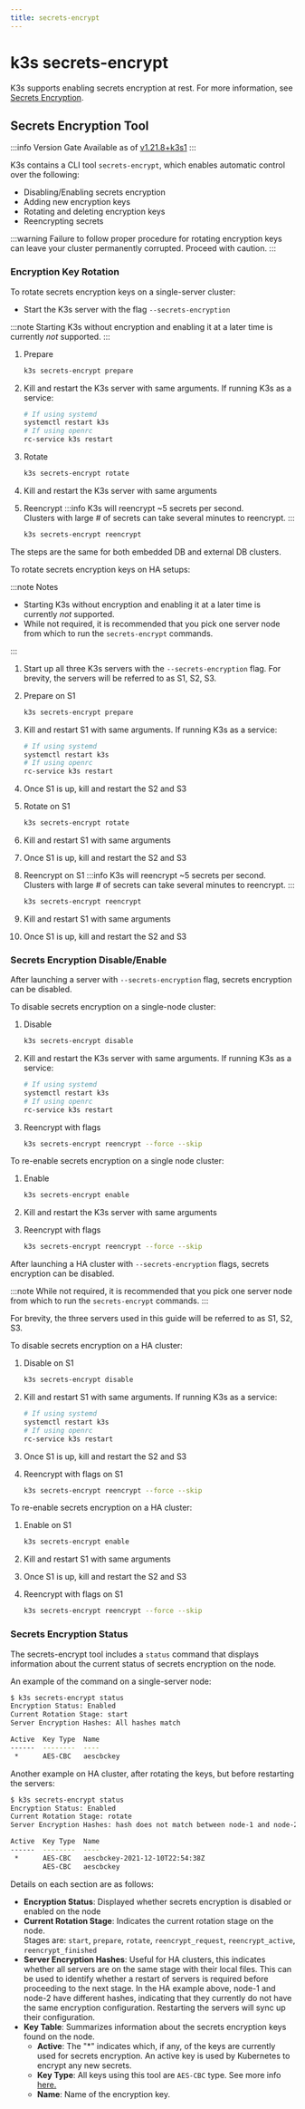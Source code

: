 ```yaml
---
title: secrets-encrypt
---
```


# k3s secrets-encrypt

K3s supports enabling secrets encryption at rest. For more information, see [Secrets Encryption](../security/secrets-encryption.md).

## Secrets Encryption Tool

:::info Version Gate
Available as of [v1.21.8+k3s1](https://github.com/k3s-io/k3s/releases/tag/v1.21.8%2Bk3s1)
:::

K3s contains a CLI tool `secrets-encrypt`, which enables automatic control over the following:

- Disabling/Enabling secrets encryption
- Adding new encryption keys
- Rotating and deleting encryption keys
- Reencrypting secrets

:::warning
Failure to follow proper procedure for rotating encryption keys can leave your cluster permanently corrupted. Proceed with caution.
:::

### Encryption Key Rotation

<Tabs>
<TabItem value="Single-Server" default>

To rotate secrets encryption keys on a single-server cluster:

- Start the K3s server with the flag `--secrets-encryption`

:::note 
Starting K3s without encryption and enabling it at a later time is currently *not* supported.
:::

1. Prepare

    ```bash
    k3s secrets-encrypt prepare
    ```

2. Kill and restart the K3s server with same arguments. If running K3s as a service:
    ```bash
    # If using systemd
    systemctl restart k3s
    # If using openrc
    rc-service k3s restart
    ```

3. Rotate

    ```bash
    k3s secrets-encrypt rotate
    ```

4. Kill and restart the K3s server with same arguments
5. Reencrypt
    :::info
    K3s will reencrypt ~5 secrets per second.  
    Clusters with large # of secrets can take several minutes to reencrypt.
    ::: 
    ```bash
    k3s secrets-encrypt reencrypt
    ``` 


</TabItem>
<TabItem value="High-Availability" default>

The steps are the same for both embedded DB and external DB clusters.

To rotate secrets encryption keys on HA setups:

:::note Notes

- Starting K3s without encryption and enabling it at a later time is currently *not* supported.
- While not required, it is recommended that you pick one server node from which to run the `secrets-encrypt` commands.

:::

1. Start up all three K3s servers with the `--secrets-encryption` flag. For brevity, the servers will be referred to as S1, S2, S3.

2. Prepare on S1

    ```bash
    k3s secrets-encrypt prepare
    ```

3. Kill and restart S1 with same arguments. If running K3s as a service:
    ```bash
    # If using systemd
    systemctl restart k3s
    # If using openrc
    rc-service k3s restart
    ```

4. Once S1 is up, kill and restart the S2 and S3

5. Rotate on S1

    ```bash
    k3s secrets-encrypt rotate
    ```

6. Kill and restart S1 with same arguments
7. Once S1 is up, kill and restart the S2 and S3

8. Reencrypt on S1
    :::info
    K3s will reencrypt ~5 secrets per second.  
    Clusters with large # of secrets can take several minutes to reencrypt.
    :::
    ```bash
    k3s secrets-encrypt reencrypt
    ```

9. Kill and restart S1 with same arguments
10. Once S1 is up, kill and restart the S2 and S3

</TabItem>
</Tabs>

### Secrets Encryption Disable/Enable
<Tabs>
<TabItem value="Single-Server" default>

After launching a server with `--secrets-encryption` flag, secrets encryption can be disabled.

To disable secrets encryption on a single-node cluster:

1. Disable

    ```bash
    k3s secrets-encrypt disable
    ```

2. Kill and restart the K3s server with same arguments. If running K3s as a service:
    ```bash
    # If using systemd
    systemctl restart k3s
    # If using openrc
    rc-service k3s restart
    ```

3. Reencrypt with flags

    ```bash
    k3s secrets-encrypt reencrypt --force --skip
    ```

To re-enable secrets encryption on a single node cluster:

1. Enable

    ```bash
    k3s secrets-encrypt enable
    ```

2. Kill and restart the K3s server with same arguments

3. Reencrypt with flags

    ```bash
    k3s secrets-encrypt reencrypt --force --skip
    ```

</TabItem>
<TabItem value="High-Availability" default>

After launching a HA cluster with `--secrets-encryption` flags, secrets encryption can be disabled.

:::note
While not required, it is recommended that you pick one server node from which to run the `secrets-encrypt` commands.
:::

For brevity, the three servers used in this guide will be referred to as S1, S2, S3.

To disable secrets encryption on a HA cluster:

1. Disable on S1

    ```bash
    k3s secrets-encrypt disable
    ```

2. Kill and restart S1 with same arguments. If running K3s as a service:
    ```bash
    # If using systemd
    systemctl restart k3s
    # If using openrc
    rc-service k3s restart
    ```

3. Once S1 is up, kill and restart the S2 and S3


4. Reencrypt with flags on S1

    ```bash
    k3s secrets-encrypt reencrypt --force --skip
    ```

To re-enable secrets encryption on a HA cluster:

1. Enable on S1

    ```bash
    k3s secrets-encrypt enable
    ```

2. Kill and restart S1 with same arguments
3. Once S1 is up, kill and restart the S2 and S3

4. Reencrypt with flags on S1

    ```bash
    k3s secrets-encrypt reencrypt --force --skip
    ```

</TabItem>
</Tabs>

### Secrets Encryption Status
The secrets-encrypt tool includes a `status` command that displays information about the current status of secrets encryption on the node.

An example of the command on a single-server node:  
```bash
$ k3s secrets-encrypt status
Encryption Status: Enabled
Current Rotation Stage: start
Server Encryption Hashes: All hashes match

Active  Key Type  Name
------  --------  ----
 *      AES-CBC   aescbckey

```

Another example on HA cluster, after rotating the keys, but before restarting the servers:  
```bash
$ k3s secrets-encrypt status
Encryption Status: Enabled
Current Rotation Stage: rotate
Server Encryption Hashes: hash does not match between node-1 and node-2

Active  Key Type  Name
------  --------  ----
 *      AES-CBC   aescbckey-2021-12-10T22:54:38Z
        AES-CBC   aescbckey

```

Details on each section are as follows:  

- __Encryption Status__: Displayed whether secrets encryption is disabled or enabled on the node  
- __Current Rotation Stage__: Indicates the current rotation stage on the node.  
  Stages are: `start`, `prepare`, `rotate`, `reencrypt_request`, `reencrypt_active`, `reencrypt_finished`  
- __Server Encryption Hashes__: Useful for HA clusters, this indicates whether all servers are on the same stage with their local files. This can be used to identify whether a restart of servers is required before proceeding to the next stage. In the HA example above, node-1 and node-2 have different hashes, indicating that they currently do not have the same encryption configuration. Restarting the servers will sync up their configuration.
- __Key Table__: Summarizes information about the secrets encryption keys found on the node.  
  * __Active__: The "*" indicates which, if any, of the keys are currently used for secrets encryption. An active key is used by Kubernetes to encrypt any new secrets.
  * __Key Type__: All keys using this tool are `AES-CBC` type. See more info [here.](https://kubernetes.io/docs/tasks/administer-cluster/encrypt-data/#providers)
  * __Name__: Name of the encryption key.  
